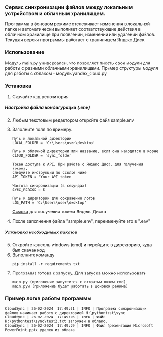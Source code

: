 ### Сервис синхронизации файлов между локальным устройством и облачным хранилищем.
Программа в фоновом режиме отслеживает изменения в локальной папке и автоматически 
выполняет соответствующие действия в облачном хранилище при появлении, изменении или удалении файлов. 
Текущая версия программы работает с хранилищем Яндекс Диск. 
### Использование
Модуль main.py универсален, что позволяет писать свои модули для работы с разными облачными хранилищами.
Пример структуры модуля для работы с облаком - модуль yandex_cloud.py

### Установка
1. Скачайте код репозитория
##### Настройка файла конфигурации (.env)
2. Любым текстовым редактором откройте файл sample.env
3. Заполните поля по примеру.
    ```
    Путь к локальной директории
    LOCAL_FOLDER = 'C:\Users\user\desktop'
     
    Путь к облачной директории или название, если она находится в корне
    CLOUD_FOLDER = 'sync_folder'  
     
    Токен доступа к API. При работе с Яндекс Диск, для получения токена, 
    следуйте инструкции по ссылке ниже
    API_TOKEN = 'Your API token'  
    
    Частота синхронизации (в секундах)
    SYNC_PERIOD = 5
    
    Путь к директории для сохранения логов
    LOG_PATH = 'C:\Users\user\desktop'
   ```
   [Ссылка](https://yandex.ru/dev/disk-api/doc/ru/concepts/quickstart#oauth) для получения токена Яндекс Диска


4. После заполнения файла "sample.env", переименуйте его в ".env"

##### Установка необходимых пакетов
5. Откройте консоль windows (cmd) и перейдите в директорию, куда был скачан код
6. Выполните команду
    ```
    pip install -r requirements.txt
    ```
7. Программа готова к запуску. Для запуска можно использовать 
    ```
    main.py (приложение запустится с открытым окном cmd)
    main.pyw (приложение будет работать в фоновом режиме)
    ```
### Пример логов работы программы


    CloudSync | 26-02-2024  17:49:01 | INFO | Программа синхронизации файлов начинает работу с директорией H:\pythontest\sync
    CloudSync | 26-02-2024  17:49:16 | INFO | Файл H:\pythontest\sync\test2.txt загружен в облако.
    CloudSync | 26-02-2024  17:49:29 | INFO | Файл Презентация Microsoft PowerPoint.pptx удален из облака
